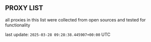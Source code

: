 ## PROXY LIST

all proxies in this list were collected from open sources and tested for functionality

last update: `2025-03-28 09:28:38.445907+00:00` UTC